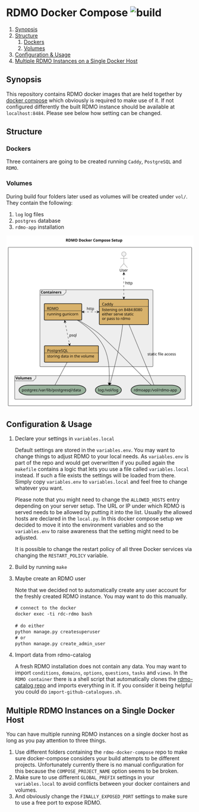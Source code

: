 # RDMO Docker Compose ![build](https://github.com/rdmorganiser/rdmo-docker-compose/actions/workflows/build.yaml/badge.svg)

<!--- mdtoc: toc begin -->

1. [Synopsis](#synopsis)
2. [Structure](#structure)
   1. [Dockers](#dockers)
   2. [Volumes](#volumes)
3. [Configuration & Usage](#configuration---usage)
4. [Multiple RDMO Instances on a Single Docker Host](#multiple-rdmo-instances-on-a-single-docker-host)<!--- mdtoc: toc end -->

## Synopsis

This repository contains RDMO docker images that are held together by [docker compose](https://github.com/docker/compose/releases) which obviously is required to make use of it. If not configured differently the built RDMO instance should be available at `localhost:8484`. Please see below how setting can be changed.

## Structure

### Dockers

Three containers are going to be created running `Caddy`, `PostgreSQL` and `RDMO`.

### Volumes

During build four folders later used as volumes will be created under `vol/`. They contain the following:

1. `log` log files
2. `postgres` database
3. `rdmo-app` installation

![](./graph/architecture.svg)

## Configuration & Usage
1. Declare your settings in `variables.local`

   Default settings are stored in the `variables.env`. You may want to change things to adjust RDMO to your local needs. As `variables.env` is part of the repo and would get overwritten if you pulled again the `makefile` contains a logic that lets you use a file called `variables.local` instead. If such a file exists the settings will be loaded from there. Simply copy `variables.env` to `variables.local` and feel free to change whatever you want.

   Please note that you might need to change the `ALLOWED_HOSTS` entry depending on your server setup. The URL or IP under which RDMO is served needs to be allowed by putting it into the list. Usually the allowed hosts are declared in the `local.py`. In this docker compose setup we decided to move it into the environment variables and so the `variables.env` to raise awareness that the setting might need to be adjusted.

   It is possible to change the restart policy of all three Docker services via changing the `RESTART_POLICY` variable.

2. Build by running `make`

3. Maybe create an RDMO user

   Note that we decided not to automatically create any user account for the freshly created RDMO instance. You may want to do this manually.

   ```shell
   # connect to the docker
   docker exec -ti rdc-rdmo bash

   # do either
   python manage.py createsuperuser
   # or
   python manage.py create_admin_user
   ```

4. Import data from rdmo-catalog

   A fresh RDMO installation does not contain any data. You may want to import `conditions`, `domains`, `options`, `questions`, `tasks` and `views`. In the `RDMO container` there is a shell script that automatically clones the [rdmo-catalog repo](https://github.com/rdmorganiser/rdmo-catalog) and imports everything in it. If you consider it being helpful you could do `import-github-catalogues.sh`.

## Multiple RDMO Instances on a Single Docker Host

You can have multiple running RDMO instances on a single docker host as long as you pay attention to three things.

1. Use different folders containing the `rdmo-docker-compose` repo to make sure docker-compose considers your build attempts to be different projects. Unfortunately currently there is no manual configuration for this because the `COMPOSE_PROJECT_NAME` option seems to be broken.
2. Make sure to use different `GLOBAL_PREFIX` settings in your `variables.local` to avoid conflicts between your docker containers and volumes.
3. And obviously change the `FINALLY_EXPOSED_PORT` settings to make sure to use a free port to expose RDMO.
